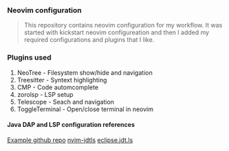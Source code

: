 ### Neovim configuration

> This repository contains neovim configuration for my workflow. It was started
> with kickstart neovim configureation and then I added my required
> configurations and plugins that I like.


### Plugins used

1. NeoTree - Filesystem show/hide and navigation
2. Treesitter - Syntext highlighting
3. CMP - Code automcomplete
4. zorolsp - LSP setup
5. Telescope - Seach and navigation
6. ToggleTerminal - Open/close terminal in neovim



#### Java DAP and LSP configuration references

[Example github repo](https://github.com/Nawy/nvim-config-examples/tree/main/dap-java)
[nvim-jdtls](https://github.com/mfussenegger/nvim-jdtls?tab=readme-ov-file)
[eclipse.jdt.ls](https://github.com/eclipse-jdtls/eclipse.jdt.ls?tab=readme-ov-file#installation)
